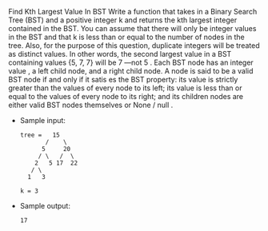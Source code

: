 Find Kth Largest Value In BST
Write a function that takes in a Binary Search Tree (BST) and a positive integer k and returns the kth largest integer contained in the BST.
You can assume that there will only be integer values in the BST and that k is less than or equal to the number of nodes in the tree.
Also, for the purpose of this question, duplicate integers will be treated as distinct values. In other words, the second largest value in a BST containing values {5, 7, 7} will be 7 —not 5 .
Each BST node has an integer value , a left child node, and a right child node. A node is said to be a valid BST node if and only if it satis es the BST property: its value is strictly greater than the values of every node to its left; its value is less than or equal to the values of every node to its right; and its children nodes are either valid BST nodes themselves or None / null .
- Sample input:
  ~~~
  tree =   15
         /    \
        5     20
       / \   /  \
      2   5 17  22
     / \
    1   3

  k = 3
  ~~~
- Sample output:
  ~~~
  17
  ~~~